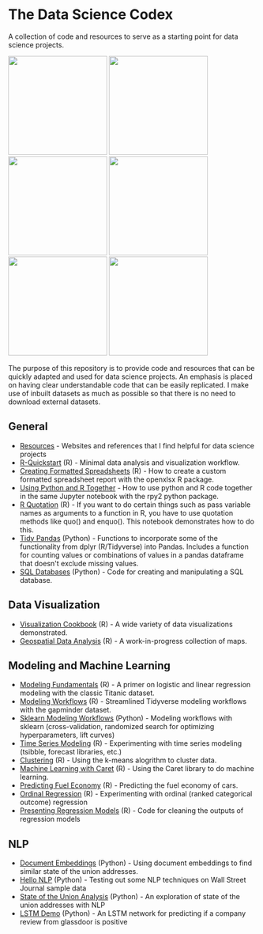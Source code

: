 # The Data Science Codex

A collection of code and resources to serve as a starting point for data science projects. 

<span>
<a href = "https://github.com/jessecambon/Data-Science-Cookbook/blob/master/R/Visualization_Cookbook.md#lollipop"><img src="https://github.com/jessecambon/Data-Science-Cookbook/blob/master/rmd_images/Visualization_Cookbook/lollipop-1.png" height="200px"/></a>
<a href = "https://github.com/jessecambon/Data-Science-Cookbook/blob/master/R/Visualization_Cookbook.md#bubbleplot"><img src="https://github.com/jessecambon/Data-Science-Cookbook/blob/master/rmd_images/Visualization_Cookbook/bubbleplot-1.png" height="200px"/></a>
<a href = "https://github.com/jessecambon/Data-Science-Cookbook/blob/master/R/Geospatial_Analysis.md"><img src="https://github.com/jessecambon/Data-Science-Codex/blob/master/R/Geospatial_Analysis_files/figure-markdown_github/unnamed-chunk-2-1.png" height="200px"/></a> 
<a href = "https://github.com/jessecambon/Data-Science-Cookbook/blob/master/R/Visualization_Cookbook/Visualization_Cookbook.md#ridgeplot"><img src="https://raw.githubusercontent.com/jessecambon/Data-Science-Codex/master/rmd_images/Visualization_Cookbook/ridge-1.png" height="200px"/></a> 
<a href = "https://github.com/jessecambon/Data-Science-Cookbook/blob/master/R/Titanic.md#logistic-regression-model"><img src="https://github.com/jessecambon/Data-Science-Codex/blob/master/R/Titanic_files/figure-markdown_github/logistic-regression-2.png" height="200px"/></a> 
<a href = "https://github.com/jessecambon/Data-Science-Cookbook/blob/master/R/Titanic.md#logistic-regression-model"><img src="https://github.com/jessecambon/Data-Science-Cookbook/blob/master/R/Titanic_files/figure-markdown_github/logistic-regression-1.png" height="200px"/></a> 
</span>


The purpose of this repository is to provide code and resources that can be quickly adapted and used for data science projects. An emphasis is placed on having clear understandable code that can be easily replicated. I make use of inbuilt datasets as much as possible so that there is no need to download external datasets.


## General 
* [Resources](Resources.md) - Websites and references that I find helpful for data science projects
* [R-Quickstart](R/R-Quickstart.md) (R) - Minimal data analysis and visualization workflow.
* [Creating Formatted Spreadsheets](R/Create_Formatted_Spreadsheet.md) (R) - How to create a custom formatted spreadsheet report with the openxlsx R package.
* [Using Python and R Together](R/R-Python-Hybrid.ipynb) - How to use python and R code together in the same Jupyter notebook with the rpy2 python package.
* [R Quotation](R/R_Quotation.md) (R) - If you want to do certain things such as pass variable names as arguments to a function in R, you have to use quotation methods like quo() and enquo(). This notebook demonstrates how to do this.
* [Tidy Pandas](Python/Tidy_Pandas.ipynb) (Python) - Functions to incorporate some of the functionality from dplyr (R/Tidyverse) into Pandas. Includes a function for counting values or combinations of values in a pandas dataframe that doesn't exclude missing values.
* [SQL Databases](R/SQL_Databases.ipynb) (Python) - Code for creating and manipulating a SQL database.

## Data Visualization
* [Visualization Cookbook](R/Visualization_Cookbook.md) (R) - A wide variety of data visualizations demonstrated.
* [Geospatial Data Analysis](R/Geospatial_Analysis.md) (R) - A work-in-progress collection of maps. 

## Modeling and Machine Learning 
* [Modeling Fundamentals](R/Titanic.md) (R) - A primer on logistic and linear regression modeling with the classic Titanic dataset.
* [Modeling Workflows](R/Modeling_Workflow.md) (R) - Streamlined Tidyverse modeling workflows with the gapminder dataset.
* [Sklearn Modeling Workflows](Python/Sklearn-Workflow.ipynb) (Python) - Modeling workflows with sklearn (cross-validation, randomized search for optimizing hyperparameters, lift curves)
* [Time Series Modeling](R/Time_Series_Modeling.md) (R) - Experimenting with time series modeling (tsibble, forecast libraries, etc.)
* [Clustering](R/Clustering.md) (R) - Using the k-means alogrithm to cluster data.
* [Machine Learning with Caret](R/Caret.md) (R) - Using the Caret library to do machine learning.
* [Predicting Fuel Economy](R/Vehicles.md) (R) - Predicting the fuel economy of cars.
* [Ordinal Regression](R/Ordinal_Regression.md) (R) - Experimenting with ordinal (ranked categorical outcome) regression
* [Presenting Regression Models](R/Regression_Model_Tidying.md) (R) - Code for cleaning the outputs of regression models

## NLP 
* [Document Embeddings](Python/state_of_union_embeddings.ipynb) (Python) - Using document embeddings to find similar state of the union addresses.
* [Hello NLP](Python/Hello_NLP.ipynb) (Python) - Testing out some NLP techniques on Wall Street Journal sample data
* [State of the Union Analysis](Python/state_of_union_v2.ipynb) (Python) - An exploration of state of the union addresses with NLP
* [LSTM Demo](Python/LSTM-Demo.ipynb) (Python) - An LSTM network for predicting if a company review from glassdoor is positive
